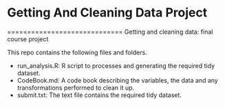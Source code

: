 # Getting And Cleaning Data Project
=============================
Getting and cleaning data: final course project

This repo contains the following files and folders. 
* run_analysis.R: R script to processes and generating the required tidy dataset. 
* CodeBook.md: A code book describing the variables, the data and any transformations performed to clean it up.
* submit.txt: The text file contains the required tidy dataset.
